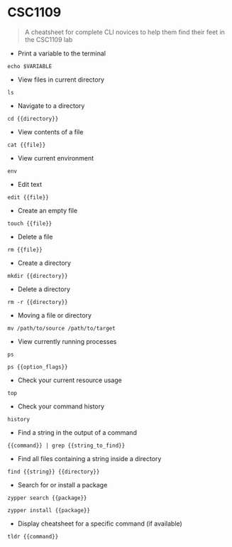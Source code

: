 # CSC1109

> A cheatsheet for complete CLI novices to help them find their feet in the CSC1109 lab

- Print a variable to the terminal

`echo $VARIABLE`

- View files in current directory

`ls`

- Navigate to a directory

`cd {{directory}}`

- View contents of a file

`cat {{file}}`

- View current environment

`env`

- Edit text

`edit {{file}}`

- Create an empty file

`touch {{file}}`

- Delete a file

`rm {{file}}`

- Create a directory

`mkdir {{directory}}`

- Delete a directory

`rm -r {{directory}}`

- Moving a file or directory

`mv /path/to/source /path/to/target`

- View currently running processes

`ps`

`ps {{option_flags}}`

- Check your current resource usage

`top`

- Check your command history

`history`

- Find a string in the output of a command

`{{command}} | grep {{string_to_find}}`

- Find all files containing a string inside a directory

`find {{string}} {{directory}}`

- Search for or install a package

`zypper search {{package}}`

`zypper install {{package}}`

- Display cheatsheet for a specific command (if available)

`tldr {{command}}`
